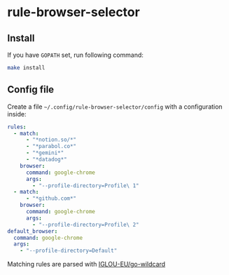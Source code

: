 # rule-browser-selector

## Install

If you have `GOPATH` set, run following command:
```bash
make install
```

## Config file

Create a file `~/.config/rule-browser-selector/config` with a configuration inside:

```yaml
rules:
  - match: 
      - "*notion.so/*"
      - "*parabol.co*"
      - "*gemini*"
      - "*datadog*"
    browser: 
      command: google-chrome
      args:
        - "--profile-directory=Profile\ 1"
  - match: 
      - "*github.com*"
    browser: 
      command: google-chrome
      args:
        - "--profile-directory=Profile\ 2"
default_browser:
  command: google-chrome
  args:
    - "--profile-directory=Default"
```

Matching rules are parsed with [IGLOU-EU/go-wildcard](https://github.com/IGLOU-EU/go-wildcard)
